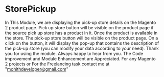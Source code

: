 # StorePickup
In This Module, we are displaying the pick-up store details on the Magento 2 product page. Pick up store button will be visible on the product page if the source pick up store has a product in it. Once the product is available in the store. The pick-up store button will be visible on the product page. On a click on the button, it will display the pop-up that contains the description of the pick-up store (you can modify your data according to your need). Thank you for using the module. Always happy to hear from you. The Code improvement and Module Enhancement are Appreciated. For any Magento 2 projects or For the Freelancing task contact me at "mohithdeveloper@gmail.com"
